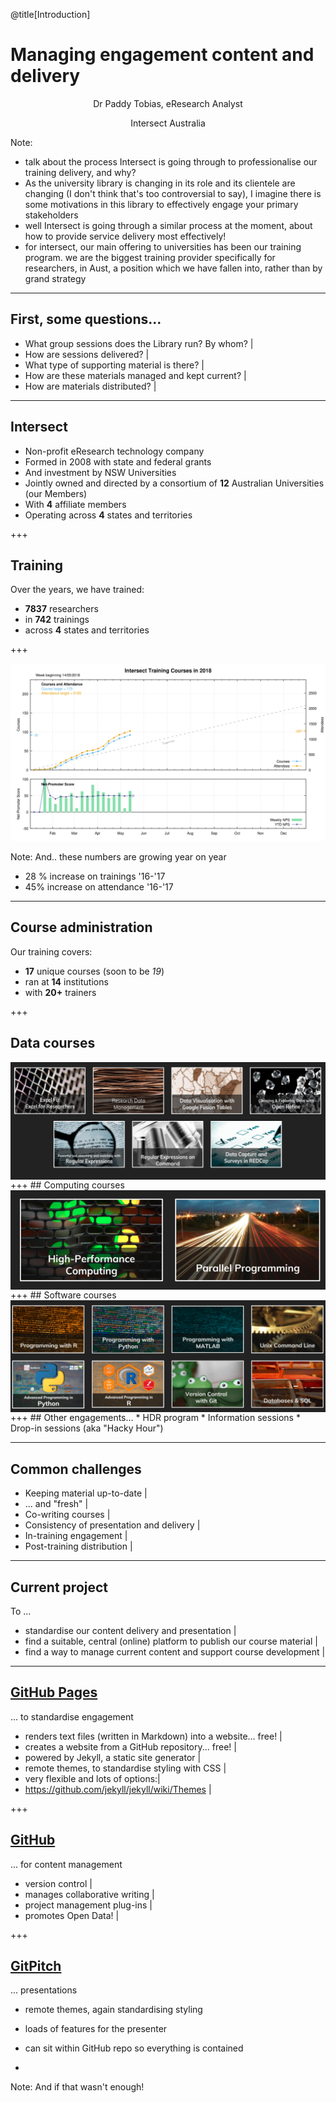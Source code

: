@title[Introduction]


# Managing engagement content and delivery

<p><div align=center>Dr Paddy Tobias, eResearch Analyst</div></p>

<p><div align=center>Intersect Australia</div></p>

Note:
* talk about the process Intersect is going through to professionalise our training delivery, and why?
* As the university library is changing in its role and its clientele are changing (I don't think that's too controversial to say), I imagine there is some motivations in this library to effectively engage your primary stakeholders
* well Intersect is going through a similar process at the moment, about how to provide service delivery most effectively!
* for intersect, our main offering to universities has been our training program. we are the biggest training provider specifically for researchers, in Aust, a position which we have fallen into, rather than by grand strategy

---
## First, some questions...
* What group sessions does the Library run? By whom? |
* How are sessions delivered? |
* What type of supporting material is there? |
* How are these materials managed and kept current? |
* How are materials distributed? |
---
## Intersect
* Non-profit eResearch technology company
* Formed in 2008 with state and federal grants
* And investment by NSW Universities
* Jointly owned and directed by a consortium of **12** Australian Universities (our Members)
* With **4** affiliate members
* Operating across **4** states and territories

+++
## Training

Over the years, we have trained:
* **7837** researchers
* in **742** trainings
* across **4** states and territories

+++

![training](assets/image/intersect_training_20180514.png)

Note:
And.. these numbers are growing year on year
* 28 % increase on trainings '16-'17
* 45% increase on attendance '16-'17
---

## Course administration
Our training covers:
* **17** unique courses (soon to be *19*)
* ran at **14** institutions
* with **20+** trainers

+++
## Data courses
<img src="assets/image/data_courses.png" align = "middle">
+++
## Computing courses
<img src="assets/image/compute_courses.png" align = "middle">
+++
## Software courses
<img src="assets/image/software-courses.png") align = "middle">
+++
## Other engagements...
* HDR program
* Information sessions
* Drop-in sessions (aka "Hacky Hour")

---
## Common challenges

* Keeping material up-to-date |
* ... and "fresh" |
* Co-writing courses |
* Consistency of presentation and delivery |
* In-training engagement |
* Post-training distribution |

---

## Current project
To ...
* standardise our content delivery and presentation |
* find a suitable, central (online) platform to publish our course material |
* find a way to manage current content and support course development |

---

## [GitHub Pages](https://intersectaustralia.github.io/surveys-with-qualtrics/)
... to standardise engagement



* renders text files (written in Markdown) into a website... free! |
* creates a website from a GitHub repository... free! |
* powered by Jekyll, a static site generator |
* remote themes, to standardise styling with CSS |
* very flexible and lots of options:|
* https://github.com/jekyll/jekyll/wiki/Themes |


+++

## [GitHub](https://github.com/IntersectAustralia/surveys-with-qualtrics)
... for content management

* version control |
* manages collaborative writing |
* project management plug-ins |
* promotes Open Data! |

+++
## [GitPitch](https://gitpitch.com/intersectAustralia/surveys-with-qualtrics#/)
... presentations

* remote themes, again standardising styling
* loads of features for the presenter
* can sit within GitHub repo so everything is contained


*
Note:
And if that wasn't enough!
